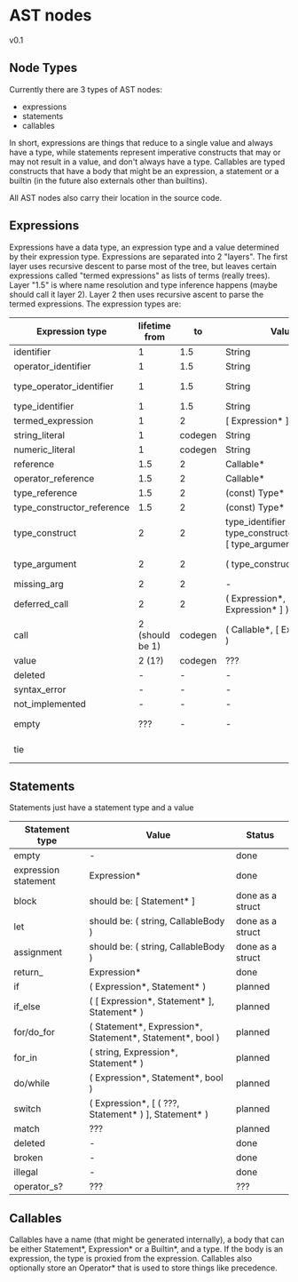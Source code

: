 # AST nodes

v0.1

## Node Types

Currently there are 3 types of AST nodes:
- expressions
- statements
- callables

In short, expressions are things that reduce to a single value and always have a type, while statements represent imperative constructs that may or may not result in a value, and don't always have a type. Callables are typed constructs that have a body that might be an expression, a statement or a builtin (in the future also externals other than builtins).

All AST nodes also carry their location in the source code.

## Expressions

Expressions have a data type, an expression type and a value determined by their expression type. Expressions are separated into 2 "layers". The first layer uses recursive descent to parse most of the tree, but leaves certain expressions called "termed expressions" as lists of terms (really trees). Layer "1.5" is where name resolution and type inference happens (maybe should call it layer 2). Layer 2 then uses recursive ascent to parse the termed expressions. The expression types are:

| Expression type     | lifetime from | to  | Value                               | Status  |
| ---                 | ---           | --- | ---                                 | ---     |
| identifier          | 1 | 1.5             | String                              | done    |
| operator_identifier | 1 | 1.5             | String                              | done    |
| type_operator_identifier | 1 | 1.5        | String                              | work in progress |
| type_identifier     | 1 | 1.5             | String                              | done    |
| termed_expression   | 1   | 2       | [ Expression* ]                            | done    |
| string_literal      | 1   | codegen | String                                     | done    |
| numeric_literal     | 1   | codegen | String                                     | done    |
| reference           | 1.5 | 2       | Callable*                                  | done    |
| operator_reference  | 1.5 | 2       | Callable*                                  | done    |
| type_reference      | 1.5 | 2       | (const) Type*                              | done    |
| type_constructor_reference | 1.5 | 2       | (const) Type*                       | done    |
| type_construct      | 2 | 2  | type_identifier \| ( type_constructor_identifier, [ type_argument ] )                                        | work in progress |
| type_argument       | 2 | 2 | ( type_construct, string? )                | work in progress |
| missing_arg         | 2 | 2 | -                                                  | done    |
| deferred_call       | 2 | 2       | ( Expression*, [ Expression* ] )             | planned |
| call                | 2 (should be 1) | codegen | ( Callable*, [ Expression* ] ) | done    | 
| value               | 2 (1?)          | codegen | ???                            | planned |
| deleted             | - | -       | -                                            | done    | 
| syntax_error        | - | -       | -                                            | done    |
| not_implemented     | - | -       | -                                            | done    |
| empty               | ??? | -     | -                                            | to be removed? |
| tie                 |   |         |                                              | to be removed  |

## Statements

Statements just have a statement type and a value

| Statement type       | Value                                                      | Status  |
| ---                  | ---                                                        | ---     |
| empty                | -                                                          | done    |
| expression statement | Expression*                                                | done    |
| block                | should be: [ Statement* ]                                  | done as a struct |
| let                  | should be: ( string, CallableBody )                        | done as a struct |
| assignment           | should be: ( string, CallableBody )                        | done as a struct |
| return_              | Expression*                                                | done    |
| if                   | ( Expression*, Statement* )                                | planned |
| if_else              | ( [ Expression*, Statement* ], Statement* )                | planned |
| for/do_for           | ( Statement*, Expression*, Statement*, Statement*, bool )  | planned |
| for_in               | ( string, Expression*, Statement* )                        | planned |
| do/while             | ( Expression*, Statement*, bool )                          | planned |
| switch               | ( Expression*, [ ( ???, Statement* ) ], Statement* )       | planned |
| match                | ???                                                        | planned |
| deleted              | -                                                          | done    | 
| broken               | -                                                          | done    |
| illegal              | -                                                          | done    |
| operator_s?          | ???                                                        | ???     |

## Callables

Callables have a name (that might be generated internally), a body that can be either Statement*, Expression* or a Builtin*, and a type. If the body is an expression, the type is proxied from the expression. Callables also optionally store an Operator* that is used to store things like precedence.